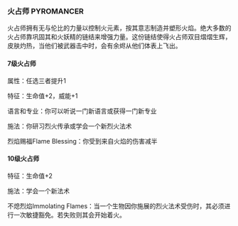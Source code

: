 ### 火占师	PYROMANCER

​		火占师拥有无与伦比的力量以控制火元素，按其意志制造并塑形火焰。绝大多数的火占师靠巩固其和火妖精的链结来增强力量。这份链结使得火占师双目熠熠生辉，皮肤灼热，当他们被武器击中时，会有余烬从他们体表上飞出。

#### 7级火占师

属性：任选三者提升1

特征：生命值+2，威能+1

语言和专业：你可以听说一门新语言或获得一门新专业

施法：你研习烈火传承或学会一个新烈火法术

烈焰赐福Flame Blessing：你受到来自火焰的伤害减半

#### 10级火占师

特征：生命值+2

施法：学会一个新法术

不熄烈焰Immolating Flames：当一个生物因你施展的烈火法术受伤时，其必须进行一次敏捷豁免。若失败则其会开始着火。